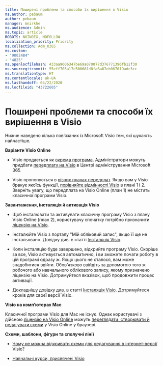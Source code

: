 ```yaml
---
title: Поширені проблеми та способи їх вирішення в Visio
ms.author: pebaum
author: pebaum
manager: mnirkhe
ms.audience: Admin
ms.topic: article
ROBOTS: NOINDEX, NOFOLLOW
localization_priority: Priority
ms.collection: Adm_O365
ms.custom:
- "9002484"
- "4825"
ms.openlocfilehash: 433aa9606347be69a070077d376771396fb12f30
ms.sourcegitcommit: 55eff703a17e500681d8fa6a87eb067019ade3cc
ms.translationtype: HT
ms.contentlocale: uk-UA
ms.lasthandoff: 04/22/2020
ms.locfileid: "43722605"
---
```

# <a name="visio-common-issues-and-resolutions"></a>Поширені проблеми та способи їх вирішення в Visio

Нижче наведено кілька пов’язаних із Microsoft Visio тем, які шукають найчастіше.

**Варіанти Visio Online**

- Visio продається як [окрема програма](https://products.office.com/visio/flowchart-software). Адміністратори можуть придбати [передплату на Visio](https://docs.microsoft.com/alchemyinsights/purchase-visio-subscription) в Центрі адміністрування Microsoft 365.

- Visio пропонується в [різних планах передплат](https://products.office.com/visio/microsoft-visio-plans-and-pricing-compare-visio-options). Якщо вам у Visio бракує якоїсь функції, [порівняйте відмінності Visio](https://products.office.com/visio/microsoft-visio-plans-and-pricing-compare-visio-options) в плані 1 і 2.  Зверніть увагу, що передплата на Visio Online (план 1) не містить класичної програми Visio.

**Завантаження, інсталяція й активація Visio**

- Щоб інсталювати та активувати класичну програму Visio з плану Visio Online (план 2), користувачу спочатку потрібно призначити [ліцензію на Visio](https://docs.microsoft.com/office365/admin/subscriptions-and-billing/assign-licenses-to-users).

- Інсталюйте Visio з порталу "Мій обліковий запис", якщо її ще не інстальовано. Довідку див. в статті [Інсталяція Visio](https://support.office.com/article/f98f21e3-aa02-4827-9167-ddab5b025710).

- Коли інсталяцію буде завершено, відкрийте програму Visio. Скоріше за все, Visio активується автоматично, і ви зможете почати роботу в цій програмі одразу ж. Якщо цього не сталося, вам може знадобитися ввійти. Обов’язково ввійдіть за допомогою того ж робочого або навчального облікового запису, якому призначено ліцензію на Visio. Дотримуйтеся вказівок, щоб продовжити процес активації.

- Докладнішу довідку див. в статті [Інсталяція Visio](https://support.office.com/article/f98f21e3-aa02-4827-9167-ddab5b025710). Дотримуйтеся кроків для своєї версії Visio.

**Visio на комп’ютерах Mac**

Класичної програми Visio для Mac не існує. Однак користувачі з дійсною [ліцензію на Visio Online](https://docs.microsoft.com/office365/admin/subscriptions-and-billing/assign-licenses-to-users) можуть [переглядати, створювати й редагувати схеми](https://support.office.com/article/06f04845-91b8-4e8f-881f-a43c970735fc) у Visio Online у браузері.

**Схеми, шаблони, фігури та сполучні лінії**

- [Чому не можна відкривати схеми для редагування в інтернет-версії Visio?](https://support.microsoft.com/office/ea4a23d3-21d3-4878-945e-cf1be4140357)

- [Навчальні курси, присвячені Visio](https://support.office.com/article/visio-training-e058bcfa-1d90-4653-afc6-e84d54cf94a6)
